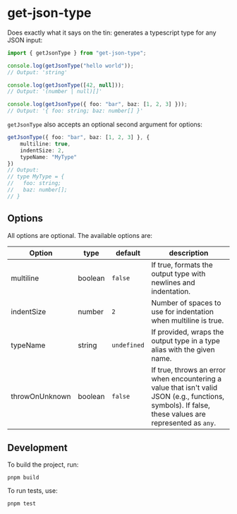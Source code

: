 # get-json-type

Does exactly what it says on the tin: generates a typescript type for any JSON input:

```ts
import { getJsonType } from "get-json-type";

console.log(getJsonType("hello world"));
// Output: 'string'

console.log(getJsonType([42, null]));
// Output: '(number | null)[]'

console.log(getJsonType({ foo: "bar", baz: [1, 2, 3] }));
// Output: '{ foo: string; baz: number[] }'
```

`getJsonType` also accepts an optional second argument for options:

```ts
getJsonType({ foo: "bar", baz: [1, 2, 3] }, {
    multiline: true,
    indentSize: 2,
    typeName: "MyType"
})
// Output:
// type MyType = {
//   foo: string;
//   baz: number[];
// }
```

## Options

All options are optional. The available options are:

|Option|type|default| description                                                                                                                                           |
|------|----|-------|-------------------------------------------------------------------------------------------------------------------------------------------------------|
|multiline|boolean|`false`| If true, formats the output type with newlines and indentation.                                                                                       |
|indentSize|number|`2`| Number of spaces to use for indentation when multiline is true.                                                                                       |
|typeName|string|`undefined`| If provided, wraps the output type in a type alias with the given name.                                                                               |
|throwOnUnknown|boolean|`false`| If true, throws an error when encountering a value that isn't valid JSON (e.g., functions, symbols). If false, these values are represented as `any`. |

## Development

To build the project, run:

```
pnpm build
```

To run tests, use:

```
pnpm test
```